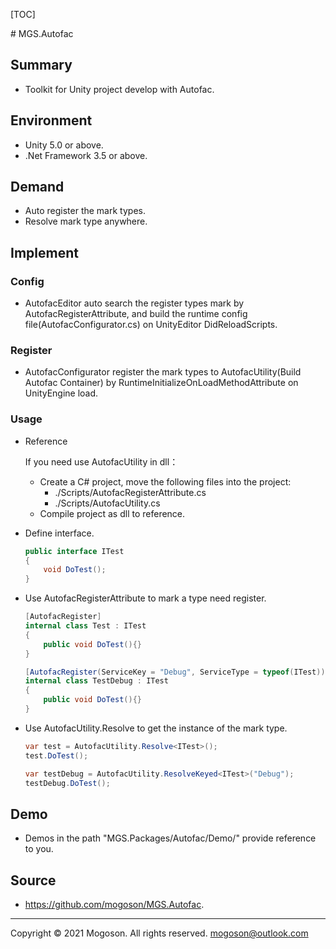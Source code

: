 [TOC]

﻿# MGS.Autofac

## Summary
- Toolkit for Unity project develop with Autofac. 

## Environment

- Unity 5.0 or above.
- .Net Framework 3.5 or above.

## Demand
- Auto register the mark types.
- Resolve mark type anywhere.

## Implement
### Config
- AutofacEditor auto search the register types mark by AutofacRegisterAttribute, and build the runtime config file(AutofacConfigurator.cs) on UnityEditor DidReloadScripts.

### Register
- AutofacConfigurator register the mark types to AutofacUtility(Build Autofac Container) by RuntimeInitializeOnLoadMethodAttribute on UnityEngine load.

### Usage

- Reference

  If you need use AutofacUtility in dll：

  - Create a C# project, move the following files into the project:
    - ./Scripts/AutofacRegisterAttribute.cs
    - ./Scripts/AutofacUtility.cs
  - Compile project as dll to reference.

- Define interface.

  ```c#
  public interface ITest
  {
      void DoTest();
  }
  ```

- Use AutofacRegisterAttribute to mark a type need register.

  ```c#
  [AutofacRegister]
  internal class Test : ITest
  {
      public void DoTest(){}
  }
  
  [AutofacRegister(ServiceKey = "Debug", ServiceType = typeof(ITest))]
  internal class TestDebug : ITest
  {
      public void DoTest(){}
  }
  ```
- Use AutofacUtility.Resolve to get the instance of the mark type.

  ```c#
  var test = AutofacUtility.Resolve<ITest>();
  test.DoTest();
  
  var testDebug = AutofacUtility.ResolveKeyed<ITest>("Debug");
  testDebug.DoTest();
  ```
## Demo

- Demos in the path "MGS.Packages/Autofac/Demo/" provide reference to you.

## Source

- https://github.com/mogoson/MGS.Autofac.

------

Copyright © 2021 Mogoson. All rights reserved.	mogoson@outlook.com